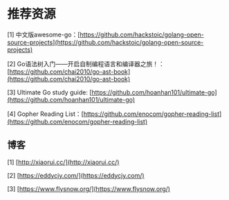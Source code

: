 # 推荐资源

\[1\] 中文版awesome-go：[https://github.com/hackstoic/golang-open-source-projects](https://github.com/hackstoic/golang-open-source-projects)

\[2\] Go语法树入门——开启自制编程语言和编译器之旅！：[https://github.com/chai2010/go-ast-book](https://github.com/chai2010/go-ast-book)

\[3\] Ultimate Go study guide: [https://github.com/hoanhan101/ultimate-go](https://github.com/hoanhan101/ultimate-go)

\[4\] Gopher Reading List：[https://github.com/enocom/gopher-reading-list](https://github.com/enocom/gopher-reading-list)



## 博客

\[1\] [http://xiaorui.cc/](http://xiaorui.cc/)

\[2\] [https://eddycjy.com/](https://eddycjy.com/)

\[3\] [https://www.flysnow.org/](https://www.flysnow.org/)

